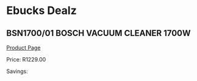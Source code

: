 
# Ebucks Dealz
## BSN1700/01 BOSCH VACUUM CLEANER 1700W
[Product Page](https://www.ebucks.com/web/shop/productSelected.do?prodId=1069079856&catId=998409624)

Price: R1229.00

Savings: 


	